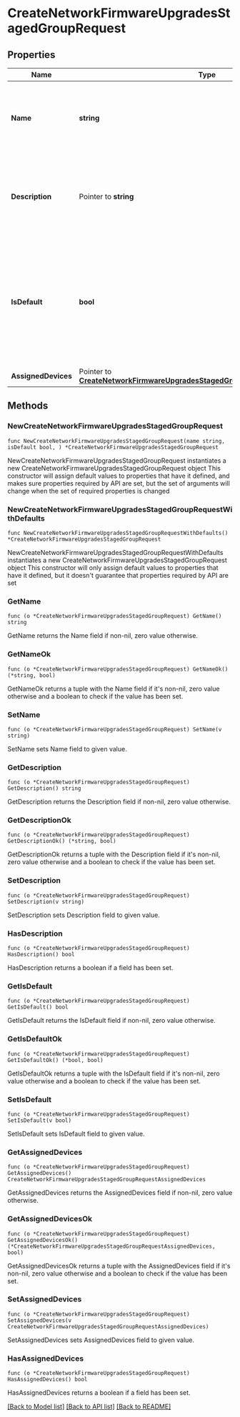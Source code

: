 # CreateNetworkFirmwareUpgradesStagedGroupRequest

## Properties

Name | Type | Description | Notes
------------ | ------------- | ------------- | -------------
**Name** | **string** | Name of the Staged Upgrade Group. Length must be 1 to 255 characters | 
**Description** | Pointer to **string** | Description of the Staged Upgrade Group. Length must be 1 to 255 characters | [optional] 
**IsDefault** | **bool** | Boolean indicating the default Group. Any device that does not have a group explicitly assigned will upgrade with this group | 
**AssignedDevices** | Pointer to [**CreateNetworkFirmwareUpgradesStagedGroupRequestAssignedDevices**](CreateNetworkFirmwareUpgradesStagedGroupRequestAssignedDevices.md) |  | [optional] 

## Methods

### NewCreateNetworkFirmwareUpgradesStagedGroupRequest

`func NewCreateNetworkFirmwareUpgradesStagedGroupRequest(name string, isDefault bool, ) *CreateNetworkFirmwareUpgradesStagedGroupRequest`

NewCreateNetworkFirmwareUpgradesStagedGroupRequest instantiates a new CreateNetworkFirmwareUpgradesStagedGroupRequest object
This constructor will assign default values to properties that have it defined,
and makes sure properties required by API are set, but the set of arguments
will change when the set of required properties is changed

### NewCreateNetworkFirmwareUpgradesStagedGroupRequestWithDefaults

`func NewCreateNetworkFirmwareUpgradesStagedGroupRequestWithDefaults() *CreateNetworkFirmwareUpgradesStagedGroupRequest`

NewCreateNetworkFirmwareUpgradesStagedGroupRequestWithDefaults instantiates a new CreateNetworkFirmwareUpgradesStagedGroupRequest object
This constructor will only assign default values to properties that have it defined,
but it doesn't guarantee that properties required by API are set

### GetName

`func (o *CreateNetworkFirmwareUpgradesStagedGroupRequest) GetName() string`

GetName returns the Name field if non-nil, zero value otherwise.

### GetNameOk

`func (o *CreateNetworkFirmwareUpgradesStagedGroupRequest) GetNameOk() (*string, bool)`

GetNameOk returns a tuple with the Name field if it's non-nil, zero value otherwise
and a boolean to check if the value has been set.

### SetName

`func (o *CreateNetworkFirmwareUpgradesStagedGroupRequest) SetName(v string)`

SetName sets Name field to given value.


### GetDescription

`func (o *CreateNetworkFirmwareUpgradesStagedGroupRequest) GetDescription() string`

GetDescription returns the Description field if non-nil, zero value otherwise.

### GetDescriptionOk

`func (o *CreateNetworkFirmwareUpgradesStagedGroupRequest) GetDescriptionOk() (*string, bool)`

GetDescriptionOk returns a tuple with the Description field if it's non-nil, zero value otherwise
and a boolean to check if the value has been set.

### SetDescription

`func (o *CreateNetworkFirmwareUpgradesStagedGroupRequest) SetDescription(v string)`

SetDescription sets Description field to given value.

### HasDescription

`func (o *CreateNetworkFirmwareUpgradesStagedGroupRequest) HasDescription() bool`

HasDescription returns a boolean if a field has been set.

### GetIsDefault

`func (o *CreateNetworkFirmwareUpgradesStagedGroupRequest) GetIsDefault() bool`

GetIsDefault returns the IsDefault field if non-nil, zero value otherwise.

### GetIsDefaultOk

`func (o *CreateNetworkFirmwareUpgradesStagedGroupRequest) GetIsDefaultOk() (*bool, bool)`

GetIsDefaultOk returns a tuple with the IsDefault field if it's non-nil, zero value otherwise
and a boolean to check if the value has been set.

### SetIsDefault

`func (o *CreateNetworkFirmwareUpgradesStagedGroupRequest) SetIsDefault(v bool)`

SetIsDefault sets IsDefault field to given value.


### GetAssignedDevices

`func (o *CreateNetworkFirmwareUpgradesStagedGroupRequest) GetAssignedDevices() CreateNetworkFirmwareUpgradesStagedGroupRequestAssignedDevices`

GetAssignedDevices returns the AssignedDevices field if non-nil, zero value otherwise.

### GetAssignedDevicesOk

`func (o *CreateNetworkFirmwareUpgradesStagedGroupRequest) GetAssignedDevicesOk() (*CreateNetworkFirmwareUpgradesStagedGroupRequestAssignedDevices, bool)`

GetAssignedDevicesOk returns a tuple with the AssignedDevices field if it's non-nil, zero value otherwise
and a boolean to check if the value has been set.

### SetAssignedDevices

`func (o *CreateNetworkFirmwareUpgradesStagedGroupRequest) SetAssignedDevices(v CreateNetworkFirmwareUpgradesStagedGroupRequestAssignedDevices)`

SetAssignedDevices sets AssignedDevices field to given value.

### HasAssignedDevices

`func (o *CreateNetworkFirmwareUpgradesStagedGroupRequest) HasAssignedDevices() bool`

HasAssignedDevices returns a boolean if a field has been set.


[[Back to Model list]](../README.md#documentation-for-models) [[Back to API list]](../README.md#documentation-for-api-endpoints) [[Back to README]](../README.md)


